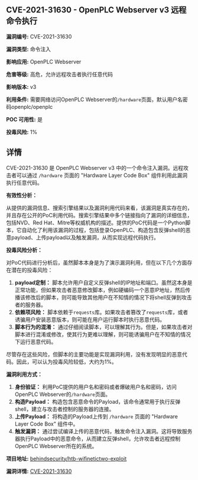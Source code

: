 ## CVE-2021-31630 - OpenPLC Webserver v3 远程命令执行

**漏洞编号:** CVE-2021-31630

**漏洞类型:** 命令注入

**影响应用:** OpenPLC Webserver

**危害等级:** 高危，允许远程攻击者执行任意代码

**影响版本:** v3

**利用条件:** 需要网络访问OpenPLC Webserver的`/hardware`页面，默认用户名密码openplc/openplc

**POC 可用性:** 是

**投毒风险:** 1%

## 详情

CVE-2021-31630 是 OpenPLC Webserver v3 中的一个命令注入漏洞。远程攻击者可以通过 `/hardware` 页面的 "Hardware Layer Code Box" 组件利用此漏洞执行任意代码。

**有效性分析：**

从提供的漏洞信息、搜索引擎结果以及漏洞利用代码来看，该漏洞是真实存在的，并且存在公开的PoC利用代码。搜索引擎结果中多个链接指向了漏洞的详细信息，包括NVD、Red Hat、Mitre等权威机构的描述。提供的PoC代码是一个Python脚本，它自动化了利用该漏洞的过程，包括登录OpenPLC、构造包含反弹shell的恶意payload、上传payload以及触发漏洞，从而实现远程代码执行。

**投毒风险分析：**

对PoC代码进行分析后，虽然脚本本身是为了演示漏洞利用，但在以下几个方面存在潜在的投毒风险：

1.  **payload定制：** 脚本允许用户自定义反弹shell的IP地址和端口。虽然这本身是正常功能，但如果攻击者恶意修改脚本，例如硬编码一个恶意IP地址，然后传播该修改后的脚本，则可能导致其他用户在不知情的情况下将shell反弹到攻击者的服务器。
2.  **依赖项风险：** 脚本依赖于`requests`库。如果攻击者篡改了`requests`库，或者诱骗用户安装恶意版本，则可能在用户运行脚本时执行恶意代码。
3.  **脚本行为的混淆：** 通过仔细阅读脚本，可以理解其行为。但是，如果攻击者对脚本进行混淆或修改，使其行为更难以理解，则可能诱骗用户在不知情的情况下运行恶意代码。

尽管存在这些风险，但脚本的主要功能是实现漏洞利用，没有发现明显的恶意代码。因此，可以认为投毒风险较低，大约为1%。

**漏洞利用方式：**

1.  **身份验证：**  利用PoC提供的用户名和密码或者爆破用户名和密码，访问OpenPLC Webserver的`/hardware`页面。
2.  **构造Payload：**  构造包含恶意命令的Payload，该命令通常用于执行反弹shell，建立与攻击者控制的服务器的连接。
3.  **上传Payload：**  将构造的Payload上传到 `/hardware` 页面的 "Hardware Layer Code Box" 组件中。
4.  **触发漏洞：**  通过尝试编译上传的恶意代码，触发命令注入漏洞。这将导致服务器执行Payload中的恶意命令，从而建立反弹shell，允许攻击者远程控制OpenPLC Webserver所在的系统。

**项目地址:** [behindsecurity/htb-wifinetictwo-exploit](https://github.com/behindsecurity/htb-wifinetictwo-exploit)

**漏洞详情:** [CVE-2021-31630](https://nvd.nist.gov/vuln/detail/CVE-2021-31630)